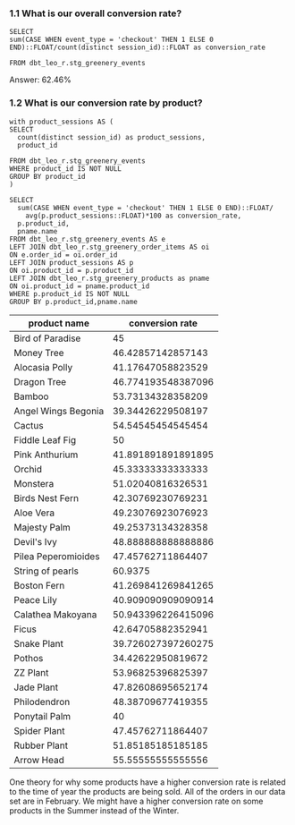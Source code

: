 ### 1.1 What is our overall conversion rate?

```
SELECT 
sum(CASE WHEN event_type = 'checkout' THEN 1 ELSE 0 END)::FLOAT/count(distinct session_id)::FLOAT as conversion_rate

FROM dbt_leo_r.stg_greenery_events
```

Answer: 62.46%

### 1.2 What is our conversion rate by product?
```
with product_sessions AS (
SELECT
  count(distinct session_id) as product_sessions,
  product_id

FROM dbt_leo_r.stg_greenery_events
WHERE product_id IS NOT NULL
GROUP BY product_id
)

SELECT 
  sum(CASE WHEN event_type = 'checkout' THEN 1 ELSE 0 END)::FLOAT/
    avg(p.product_sessions::FLOAT)*100 as conversion_rate,
  p.product_id,
  pname.name
FROM dbt_leo_r.stg_greenery_events AS e
LEFT JOIN dbt_leo_r.stg_greenery_order_items AS oi
ON e.order_id = oi.order_id
LEFT JOIN product_sessions AS p
ON oi.product_id = p.product_id
LEFT JOIN dbt_leo_r.stg_greenery_products as pname
ON oi.product_id = pname.product_id
WHERE p.product_id IS NOT NULL
GROUP BY p.product_id,pname.name
```

|product name|conversion rate|
|---|---|
|Bird of Paradise|45|
|Money Tree|46.42857142857143|
|Alocasia Polly|41.17647058823529|
|Dragon Tree|46.774193548387096|
|Bamboo|53.73134328358209|
|Angel Wings Begonia|39.34426229508197|
|Cactus|54.54545454545454|
|Fiddle Leaf Fig|50|
|Pink Anthurium|41.891891891891895|
|Orchid|45.33333333333333|
|Monstera|51.02040816326531|
|Birds Nest Fern|42.30769230769231|
|Aloe Vera|49.23076923076923|
|Majesty Palm|49.25373134328358|
|Devil's Ivy|48.888888888888886|
|Pilea Peperomioides|47.45762711864407|
|String of pearls|60.9375|
|Boston Fern|41.269841269841265|
|Peace Lily|40.909090909090914|
|Calathea Makoyana|50.943396226415096|
|Ficus|42.64705882352941|
|Snake Plant|39.726027397260275|
|Pothos|34.42622950819672|
|ZZ Plant|53.96825396825397|
|Jade Plant|47.82608695652174|
|Philodendron|48.38709677419355|
|Ponytail Palm|40|
|Spider Plant|47.45762711864407|
|Rubber Plant|51.85185185185185|
|Arrow Head|55.55555555555556|

One theory for why some products have a higher conversion rate is related to the time of year the products are being sold. All of the orders in our data set are in February. We might have a higher conversion rate on some products in the Summer instead of the Winter.